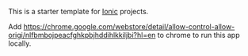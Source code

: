 This is a starter template for [Ionic](http://ionicframework.com/docs/) projects.

Add https://chrome.google.com/webstore/detail/allow-control-allow-origi/nlfbmbojpeacfghkpbjhddihlkkiljbi?hl=en to chrome to run this app locally.
